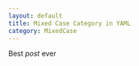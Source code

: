 ```yaml
---
layout: default
title: Mixed Case Category in YAML
category: MixedCase
---
```


Best *post* ever
